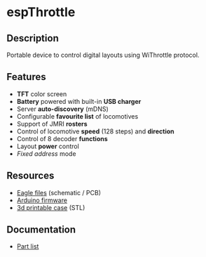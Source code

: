 # espThrottle

## Description
Portable device to control digital layouts using WiThrottle protocol.

## Features

 - **TFT** color screen
 - **Battery** powered with built-in **USB charger**
 - Server **auto-discovery** (mDNS)
 - Configurable **favourite list** of locomotives
 - Support of JMRI **rosters**
 - Control of locomotive **speed** (128 steps) and **direction**
 - Control of 8 decoder **functions**
 - Layout **power** control
 - *Fixed address* mode

## Resources

 - [Eagle files](https://github.com/lucadentella/espThrottle/tree/main/Eagle) (schematic / PCB)
 - [Arduino firmware](https://github.com/lucadentella/espThrottle/tree/main/Arduino)
 - [3d printable case](https://github.com/lucadentella/espThrottle/tree/main/case) (STL)

## Documentation

 - [Part list](https://github.com/lucadentella/espThrottle/tree/main/documentation/partlist.md)
